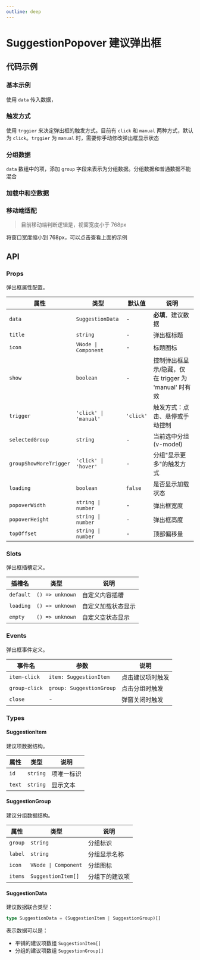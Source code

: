 ```yaml
---
outline: deep
---
```


# SuggestionPopover 建议弹出框

## 代码示例

### 基本示例

使用 `data` 传入数据，

<demo vue="../../demos/suggestion/popover-basic.vue" />

### 触发方式

使用 `trggier` 来决定弹出框的触发方式。目前有 `click` 和 `manual` 两种方式，默认为 `click`。`trggier` 为 `manual` 时，需要你手动修改弹出框显示状态

<demo vue="../../demos/suggestion/popover-trigger.vue" />

### 分组数据

`data` 数组中的项，添加 `group` 字段来表示为分组数据。分组数据和普通数据不能混合

<demo vue="../../demos/suggestion/popover-grouped.vue" />

### 加载中和空数据

<demo vue="../../demos/suggestion/popover-other-status.vue" />

### 移动端适配

> 目前移动端判断逻辑是，视窗宽度小于 768px

将窗口宽度缩小到 768px，可以点击查看上面的示例

## API

### Props

弹出框属性配置。

| 属性                   | 类型                             | 默认值    | 说明                                                           |
| ---------------------- | -------------------------------- | --------- | -------------------------------------------------------------- |
| `data`                 | `SuggestionData`                 | -         | **必填**，建议数据                                             |
| `title`                | `string`                         | -         | 弹出框标题                                                     |
| `icon`                 | `VNode \| Component`             | -         | 标题图标                                                       |
| `show`                 | `boolean`                        | -         | 控制弹出框显示/隐藏，仅在 trigger 为 'manual' 时有效 |
| `trigger`              | `'click' \| 'manual'` | `'click'` | 触发方式：点击、悬停或手动控制                                 |
| `selectedGroup`        | `string`                         | -         | 当前选中分组 (v-model)                                         |
| `groupShowMoreTrigger` | `'click' \| 'hover'`             | -         | 分组"显示更多"的触发方式                                       |
| `loading`              | `boolean`                        | `false`   | 是否显示加载状态                                               |
| `popoverWidth`         | `string \| number`               | -         | 弹出框宽度                                                     |
| `popoverHeight`        | `string \| number`               | -         | 弹出框高度                                                     |
| `topOffset`            | `string \| number`               | -         | 顶部偏移量                                                     |

### Slots

弹出框插槽定义。

| 插槽名    | 类型            | 说明               |
| --------- | --------------- | ------------------ |
| `default` | `() => unknown` | 自定义内容插槽     |
| `loading` | `() => unknown` | 自定义加载状态显示 |
| `empty`   | `() => unknown` | 自定义空状态显示   |

### Events

弹出框事件定义。

| 事件名        | 参数                     | 说明             |
| ------------- | ------------------------ | ---------------- |
| `item-click`  | `item: SuggestionItem`   | 点击建议项时触发 |
| `group-click` | `group: SuggestionGroup` | 点击分组时触发   |
| `close`       | -                        | 弹窗关闭时触发   |

### Types

#### SuggestionItem

建议项数据结构。

| 属性   | 类型     | 说明       |
| ------ | -------- | ---------- |
| `id`   | `string` | 项唯一标识 |
| `text` | `string` | 显示文本   |

#### SuggestionGroup

建议分组数据结构。

| 属性    | 类型                 | 说明           |
| ------- | -------------------- | -------------- |
| `group` | `string`             | 分组标识       |
| `label` | `string`             | 分组显示名称   |
| `icon`  | `VNode \| Component` | 分组图标       |
| `items` | `SuggestionItem[]`   | 分组下的建议项 |

#### SuggestionData

建议数据联合类型：

```typescript
type SuggestionData = (SuggestionItem | SuggestionGroup)[]
```

表示数据可以是：

- 平铺的建议项数组 `SuggestionItem[]`
- 分组的建议项数组 `SuggestionGroup[]`
